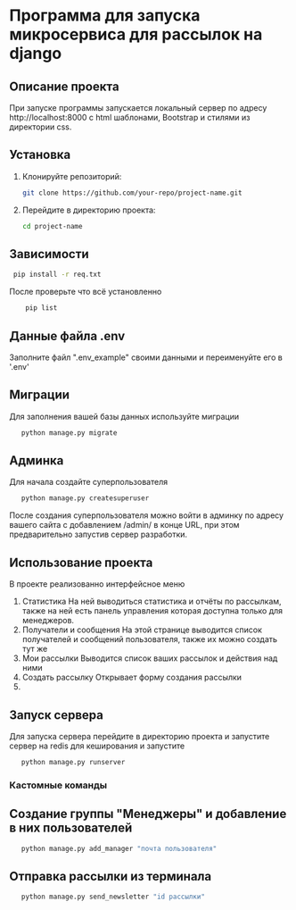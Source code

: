 # Программа для запуска микросервиса для рассылок на django
## Описание проекта

При запуске программы запускается локальный сервер по адресу http://localhost:8000 с html шаблонами,
Bootstrap и стилями из директории css.
## Установка

1. Клонируйте репозиторий:
    ```bash
    git clone https://github.com/your-repo/project-name.git
    ```

2. Перейдите в директорию проекта:
    ```bash
    cd project-name
    ```
   
## Зависимости
   ```bash
    pip install -r req.txt
  ```
После проверьте что всё установленно
   ```bash
       pip list
  ```

## Данные файла .env
Заполните файл ".env_example" своими данными и переименуйте его в '.env'

## Миграции
Для заполнения вашей базы данных используйте миграции
```bash
   python manage.py migrate
```

## Админка
Для начала создайте суперпользователя
```bash
   python manage.py createsuperuser
```
После создания суперпользователя можно войти в админку по адресу вашего сайта с добавлением 
/admin/ в конце URL, при этом предварительно запустив сервер разработки.
## Использование проекта
В проекте реализованно интерфейсное меню
1. Статистика
На ней выводиться статистика и отчёты по рассылкам, также на ней есть панель управления которая доступна только для менеджеров.
2. Получатели и сообщения
На этой странице выводится список получателей и сообщений пользователя, также их можно создать тут же
3. Мои рассылки
Выводится список ваших рассылок и действия над ними
4. Создать рассылку
Открывает форму создания рассылки
5. 
## Запуск сервера
Для запуска сервера перейдите в директорию проекта и запустите сервер на redis для кеширования и запустите 
```bash
   python manage.py runserver
```

### Кастомные команды
## Создание группы "Менеджеры" и добавление в них пользователей
```bash
   python manage.py add_manager "почта пользователя"
```
## Отправка рассылки из терминала
```bash
   python manage.py send_newsletter "id рассылки"
```
